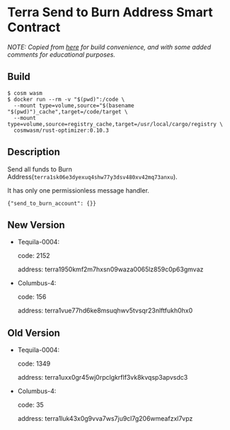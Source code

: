# Terra Send to Burn Address Smart Contract

*NOTE: Copied from [here](https://github.com/terra-project/cosmwasm-contracts) for build convenience, and with some added comments for educational purposes.*

## Build

```
$ cosm wasm
$ docker run --rm -v "$(pwd)":/code \
  --mount type=volume,source="$(basename "$(pwd)")_cache",target=/code/target \
  --mount type=volume,source=registry_cache,target=/usr/local/cargo/registry \
  cosmwasm/rust-optimizer:0.10.3
```

## Description

Send all funds to Burn Address(`terra1sk06e3dyexuq4shw77y3dsv480xv42mq73anxu`).

It has only one permissionless message handler.

```
{"send_to_burn_account": {}}
```

## New Version

- Tequila-0004: 

   code: 2152

   address: terra1950kmf2m7hxsn09waza0065lz859c0p63gmvaz

- Columbus-4:

   code: 156

   address: terra1vue77hd6ke8msuqhwv5tvsqr23nlftfukh0hx0

## Old Version

- Tequila-0004: 

   code: 1349
   
   address: terra1uxx0gr45wj0rpclgkrflf3vk8kvqsp3apvsdc3

- Columbus-4:

   code: 35
   
   address: terra1luk43x0g9vva7ws7ju9cl7g206wmeafzxl7vpz
